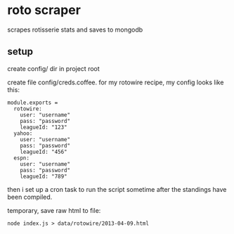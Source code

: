 # roto scraper #

scrapes rotisserie stats and saves to mongodb

## setup

create config/ dir in project root

create file config/creds.coffee. for my rotowire recipe, my config looks like this:
    
    module.exports = 
      rotowire:
        user: "username"
        pass: "password"
        leagueId: "123"
      yahoo: 
        user: "username"
        pass: "password"
        leagueId: "456"
      espn: 
        user: "username"
        pass: "password"
        leagueId: "789"

then i set up a cron task to run the script sometime after the standings have been compiled.

temporary, save raw html to file:

    node index.js > data/rotowire/2013-04-09.html